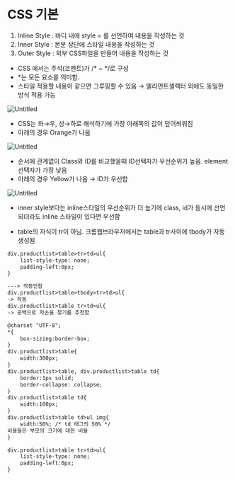 # CSS 기본

1. Inline Style : 바디 내에 style = 를 선언하여 내용을 작성하는 것
2. Inner Style : 본문 상단에 스타일 내용을 작성하는 것
3. Outer Style : 외부 CSS파일을 만들어 내용을 작성하는 것

- CSS 에서는 주석(코멘트)가 /* ~ */로 구성
- *는 모든 요소를 의미함.
- 스타일 적용할 내용이 같으면 그루핑할 수 있음 → 엘리먼트셀렉터 외에도 동일한 방식 적용 가능

![Untitled](CSS%20%E1%84%80%E1%85%B5%E1%84%87%E1%85%A9%E1%86%AB%2037b544381d4b43428e35287220d696dc/Untitled.png)

- CSS는 좌→우, 상→하로 해석하기에 가장 아래쪽의 값이 덮어씌워짐
- 아래의 경우 Orange가 나옴

![Untitled](CSS%20%E1%84%80%E1%85%B5%E1%84%87%E1%85%A9%E1%86%AB%2037b544381d4b43428e35287220d696dc/Untitled%201.png)

- 순서에 관계없이 Class와 ID를 비교했을때 ID선택자가 우선순위가 높음. element선택자가 가장 낮음
- 아래의 경우 Yellow가 나옴 → ID가 우선함

![Untitled](CSS%20%E1%84%80%E1%85%B5%E1%84%87%E1%85%A9%E1%86%AB%2037b544381d4b43428e35287220d696dc/Untitled%202.png)

- inner style보다는 inline스타일의 우선순위가 더 높기에 
class, id가 동시에 선언되더라도 inline 스타일이 있다면 우선함

- table의 자식이 tr이 아님. 크롬웹브라우저에서는 table과 tr사이에 tbody가 자동생성됨

```html
div.productlist>table>tr>td>ul{
	list-style-type: none;
	padding-left:0px;
}

---> 작동안함
div.productlist>table>tbody>tr>td>ul{
-> 작동
div.productlist>table tr>td>ul{
-> 공백으로 자손을 찾기를 추천함 
```

```html
@charset "UTF-8";
*{
	box-sizing:border-box;
}
div.productlist>table{
	width:300px;
}
div.productlist>table, div.productlist>table td{
	border:1px solid;
	border-collapse: collapse;
}
div.productlist>table td{
	width:100px; 
}
div.productlist>table td>ul img{
	width:50%; /* td 태그의 50% */
비율들은 부모의 크기에 대한 비율 
}

div.productlist>table tr>td>ul{
	list-style-type: none;
	padding-left:0px;
}
```

###
